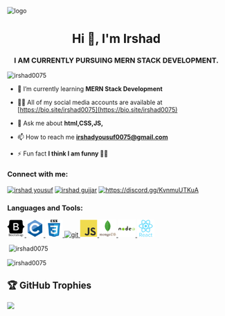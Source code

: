 
![logo](https://github.com/irshad0075/irshad0075/blob/main/banner.png)
<h1 align="center">Hi 👋, I'm Irshad</h1>
<h3 align="center">I AM CURRENTLY PURSUING MERN STACK DEVELOPMENT.</h3>

<p align="left"> <img src="https://komarev.com/ghpvc/?username=irshad0075&label=Profile%20views&color=0e75b6&style=flat" alt="irshad0075" /> </p>

- 🌱 I’m currently learning **MERN Stack Development**

- 👨‍💻 All of my social media accounts are available at [https://bio.site/irshad0075](https://bio.site/irshad0075)

- 💬 Ask me about **html,CSS,JS,**

- 📫 How to reach me **irshadyousuf0075@gmail.com**

- ⚡ Fun fact **I think I am funny 🙂🙂**

<h3 align="left">Connect with me:</h3>
<p align="left">
<a href="https://linkedin.com/in/irshad yousuf" target="blank"><img align="center" src="https://raw.githubusercontent.com/rahuldkjain/github-profile-readme-generator/master/src/images/icons/Social/linked-in-alt.svg" alt="irshad yousuf" height="30" width="40" /></a>
<a href="https://fb.com/irshad gujjar" target="blank"><img align="center" src="https://raw.githubusercontent.com/rahuldkjain/github-profile-readme-generator/master/src/images/icons/Social/facebook.svg" alt="irshad gujjar" height="30" width="40" /></a>
<a href="https://discord.gg/https://discord.gg/KvnmuUTKuA" target="blank"><img align="center" src="https://raw.githubusercontent.com/rahuldkjain/github-profile-readme-generator/master/src/images/icons/Social/discord.svg" alt="https://discord.gg/KvnmuUTKuA" height="30" width="40" /></a>
</p>

<h3 align="left">Languages and Tools:</h3>
<p align="left"> <a href="https://getbootstrap.com" target="_blank" rel="noreferrer"> <img src="https://raw.githubusercontent.com/devicons/devicon/master/icons/bootstrap/bootstrap-plain-wordmark.svg" alt="bootstrap" width="40" height="40"/> </a> <a href="https://www.cprogramming.com/" target="_blank" rel="noreferrer"> <img src="https://raw.githubusercontent.com/devicons/devicon/master/icons/c/c-original.svg" alt="c" width="40" height="40"/> </a> <a href="https://www.w3schools.com/css/" target="_blank" rel="noreferrer"> <img src="https://raw.githubusercontent.com/devicons/devicon/master/icons/css3/css3-original-wordmark.svg" alt="css3" width="40" height="40"/> </a> <a href="https://git-scm.com/" target="_blank" rel="noreferrer"> <img src="https://www.vectorlogo.zone/logos/git-scm/git-scm-icon.svg" alt="git" width="40" height="40"/> </a> <a href="https://developer.mozilla.org/en-US/docs/Web/JavaScript" target="_blank" rel="noreferrer"> <img src="https://raw.githubusercontent.com/devicons/devicon/master/icons/javascript/javascript-original.svg" alt="javascript" width="40" height="40"/> </a> <a href="https://www.mongodb.com/" target="_blank" rel="noreferrer"> <img src="https://raw.githubusercontent.com/devicons/devicon/master/icons/mongodb/mongodb-original-wordmark.svg" alt="mongodb" width="40" height="40"/> </a> <a href="https://nodejs.org" target="_blank" rel="noreferrer"> <img src="https://raw.githubusercontent.com/devicons/devicon/master/icons/nodejs/nodejs-original-wordmark.svg" alt="nodejs" width="40" height="40"/> </a> <a href="https://reactjs.org/" target="_blank" rel="noreferrer"> <img src="https://raw.githubusercontent.com/devicons/devicon/master/icons/react/react-original-wordmark.svg" alt="react" width="40" height="40"/> </a> </p>


<p>&nbsp;<img align="center" src="https://github-readme-stats.vercel.app/api?username=irshad0075&show_icons=true&locale=en" alt="irshad0075" /></p>

<p><img align="center" src="https://github-readme-streak-stats.herokuapp.com/?user=irshad0075&" alt="irshad0075" /></p> 

## 🏆 GitHub Trophies
![](https://github-profile-trophy.vercel.app/?username=irshad0075&theme=radical&no-frame=false&no-bg=true&margin-w=4)
